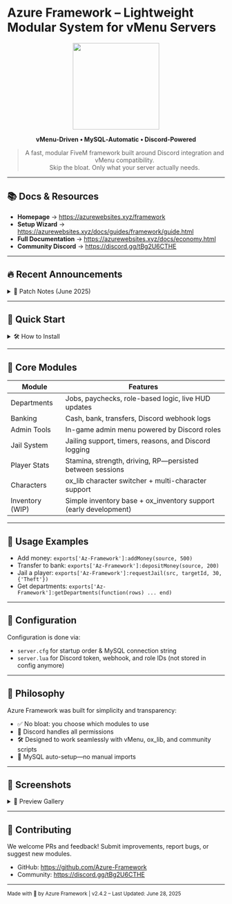 # Azure Framework – Lightweight Modular System for vMenu Servers

<div align="center">

<img src="https://imgimp.xyz/images/Stoic-2025-06-28_06-06-19-685f865b90047.png" width="200" height="200" />

**vMenu‑Driven • MySQL‑Automatic • Discord‑Powered**

> A fast, modular FiveM framework built around Discord integration and vMenu compatibility.  
> Skip the bloat. Only what your server actually needs.

</div>

---

## 📚 Docs & Resources

- **Homepage** → https://azurewebsites.xyz/framework  
- **Setup Wizard** → https://azurewebsites.xyz/docs/guides/framework/guide.html  
- **Full Documentation** → https://azurewebsites.xyz/docs/economy.html  
- **Community Discord** → https://discord.gg/tBg2U6CTHE

---

## 🔥 Recent Announcements

<details>
<summary>📢 Patch Notes (June 2025)</summary>

- 🔒 **Discord Token & Webhook Config Removed**  
  You no longer need to edit config.lua for tokens—handled securely inside `server.lua`.

- 💠 **Character Menu (ox_lib)**  
  Now using ox_lib’s sleek menu system to manage character switching.

- 🪙 **MySQL Full Automation**  
  No more import.sql! All framework tables are generated on first run.

- ⚙️ **Upcoming Exports**  
  Two powerful new exports coming soon for even easier script integration.

- 🧼 **Code Refinement & Bug Fixes**  
  Lots of cleanup under the hood—expect smoother performance and fewer warnings.

</details>

---

## 🚀 Quick Start

<details>
<summary>🛠️ How to Install</summary>

1. **Prepare a MySQL database**  
   Note host, port, name, user, and password.

2. **Install Dependencies**  
   - Drop `oxmysql` and `ox_lib` into `resources/`
   - Add `start oxmysql` and `start ox_lib` to `server.cfg`

3. **Add Azure Framework**  
   Place `Az-Framework`, `Az-Banking`, and `Az-Admin` into `resources/[framework]/`

4. **Update your server.cfg**  
   Ensure this load order:
   - start oxmysql  
   - start ox_lib  
   - start Az-Framework  
   - start [framework]

5. **Launch your server**  
   Tables will be auto-created. Test your HUD, economy, and character system.

</details>

---

## 🧩 Core Modules

| Module         | Features                                                                 |
|----------------|--------------------------------------------------------------------------|
| Departments    | Jobs, paychecks, role-based logic, live HUD updates                      |
| Banking        | Cash, bank, transfers, Discord webhook logs                              |
| Admin Tools    | In-game admin menu powered by Discord roles                              |
| Jail System    | Jailing support, timers, reasons, and Discord logging                    |
| Player Stats   | Stamina, strength, driving, RP—persisted between sessions                |
| Characters     | ox_lib character switcher + multi-character support                      |
| Inventory (WIP)| Simple inventory base + ox_inventory support (early development)         |

---

## 🧪 Usage Examples

- Add money: `exports['Az-Framework']:addMoney(source, 500)`
- Transfer to bank: `exports['Az-Framework']:depositMoney(source, 200)`
- Jail a player: `exports['Az-Framework']:requestJail(src, targetId, 30, {'Theft'})`
- Get departments: `exports['Az-Framework']:getDepartments(function(rows) ... end)`

---

## 🧰 Configuration

Configuration is done via:
- `server.cfg` for startup order & MySQL connection string
- `server.lua` for Discord token, webhook, and role IDs (not stored in config anymore)

---

## 🧠 Philosophy

Azure Framework was built for simplicity and transparency:

- ✅ No bloat: you choose which modules to use
- 🔐 Discord handles all permissions
- 🛠️ Designed to work seamlessly with vMenu, ox_lib, and community scripts
- 💾 MySQL auto-setup—no manual imports

---

## 📎 Screenshots

<details>
<summary>📸 Preview Gallery</summary>

![Dashboard Preview](upload://jGWM0S2UuMMTpRoLHxDwegzliCg.png)  
![In‑Game HUD](upload://1rOzX7uVhRubXuHdyKpTYGopBv0.png)  
![Departments List](upload://7P3qNuMSPJy6Gn4u9Q5k6VrXC7j.jpeg)  
![Admin Panel](upload://dJz2W9OngIxImSL5bh91ZcVnOa2.jpeg)  
![HUD Example](upload://yANYSsBWlTkIx4wVZKluxpgLtfBZ.jpeg)

</details>

---

## 🙌 Contributing

We welcome PRs and feedback! Submit improvements, report bugs, or suggest new modules.

- GitHub: https://github.com/Azure-Framework
- Community: https://discord.gg/tBg2U6CTHE

---

<sub>Made with 💙 by Azure Framework | v2.4.2 – Last Updated: June 28, 2025</sub>
